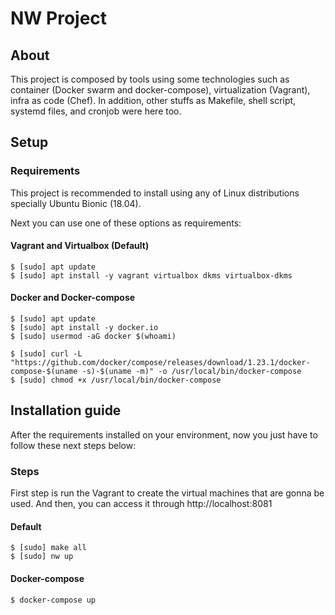 NW Project
===
## About

This project is composed by tools using some technologies such as container (Docker swarm and docker-compose), virtualization (Vagrant), infra as code (Chef). In addition, other stuffs as Makefile, shell script, systemd files, and cronjob were here too.


## Setup

### Requirements

This project is recommended to install using any of Linux distributions specially Ubuntu Bionic (18.04).

Next you can use one of these options as requirements:

#### Vagrant and Virtualbox (Default)

```shell
$ [sudo] apt update
$ [sudo] apt install -y vagrant virtualbox dkms virtualbox-dkms
```

#### Docker and Docker-compose

```shell
$ [sudo] apt update
$ [sudo] apt install -y docker.io
$ [sudo] usermod -aG docker $(whoami)
```

```shell
$ [sudo] curl -L "https://github.com/docker/compose/releases/download/1.23.1/docker-compose-$(uname -s)-$(uname -m)" -o /usr/local/bin/docker-compose
$ [sudo] chmod +x /usr/local/bin/docker-compose
```

## Installation guide

After the requirements installed on your environment, now you just have to follow these next steps below:

### Steps

First step is run the Vagrant to create the virtual machines that are gonna be used.
And then, you can access it through http://localhost:8081

#### Default

```shell
$ [sudo] make all
$ [sudo] nw up
```

#### Docker-compose

```shell
$ docker-compose up
```
